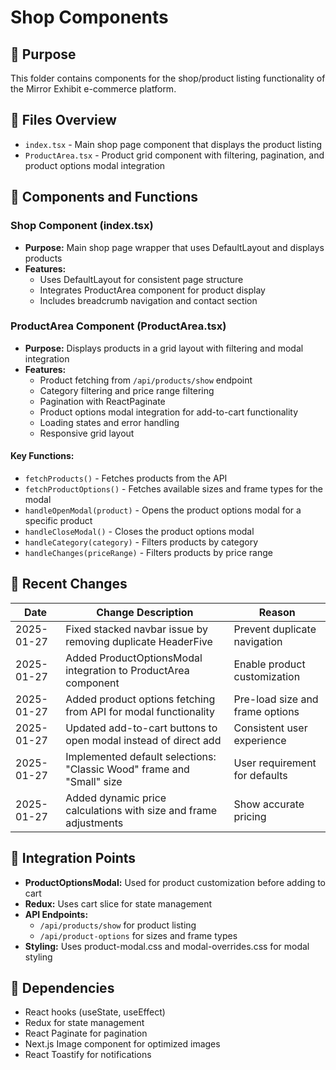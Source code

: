 # Shop Components

## 📌 Purpose
This folder contains components for the shop/product listing functionality of the Mirror Exhibit e-commerce platform.

## 📂 Files Overview
- `index.tsx` - Main shop page component that displays the product listing
- `ProductArea.tsx` - Product grid component with filtering, pagination, and product options modal integration

## 🧩 Components and Functions

### Shop Component (index.tsx)
- **Purpose:** Main shop page wrapper that uses DefaultLayout and displays products
- **Features:**
  - Uses DefaultLayout for consistent page structure
  - Integrates ProductArea component for product display
  - Includes breadcrumb navigation and contact section

### ProductArea Component (ProductArea.tsx)
- **Purpose:** Displays products in a grid layout with filtering and modal integration
- **Features:**
  - Product fetching from `/api/products/show` endpoint
  - Category filtering and price range filtering
  - Pagination with ReactPaginate
  - Product options modal integration for add-to-cart functionality
  - Loading states and error handling
  - Responsive grid layout

#### Key Functions:
- `fetchProducts()` - Fetches products from the API
- `fetchProductOptions()` - Fetches available sizes and frame types for the modal
- `handleOpenModal(product)` - Opens the product options modal for a specific product
- `handleCloseModal()` - Closes the product options modal
- `handleCategory(category)` - Filters products by category
- `handleChanges(priceRange)` - Filters products by price range

## 🔄 Recent Changes
| Date       | Change Description                                                 | Reason                         |
|------------|--------------------------------------------------------------------|--------------------------------|
| 2025-01-27 | Fixed stacked navbar issue by removing duplicate HeaderFive       | Prevent duplicate navigation   |
| 2025-01-27 | Added ProductOptionsModal integration to ProductArea component    | Enable product customization   |
| 2025-01-27 | Added product options fetching from API for modal functionality   | Pre-load size and frame options|
| 2025-01-27 | Updated add-to-cart buttons to open modal instead of direct add   | Consistent user experience     |
| 2025-01-27 | Implemented default selections: "Classic Wood" frame and "Small" size | User requirement for defaults |
| 2025-01-27 | Added dynamic price calculations with size and frame adjustments  | Show accurate pricing          |

## 🎯 Integration Points
- **ProductOptionsModal:** Used for product customization before adding to cart
- **Redux:** Uses cart slice for state management
- **API Endpoints:**
  - `/api/products/show` for product listing
  - `/api/product-options` for sizes and frame types
- **Styling:** Uses product-modal.css and modal-overrides.css for modal styling

## 🔧 Dependencies
- React hooks (useState, useEffect)
- Redux for state management
- React Paginate for pagination
- Next.js Image component for optimized images
- React Toastify for notifications
